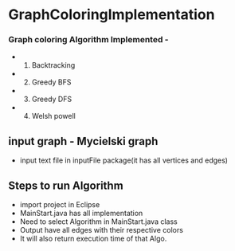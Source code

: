 # GraphColoringImplementation
### Graph coloring Algorithm Implemented -
* 1. Backtracking
* 2. Greedy BFS 
* 3. Greedy DFS
* 4. Welsh powell

## input graph - Mycielski graph
 
 *  input text file in inputFile package(it has all vertices and edges)

## Steps to run Algorithm
  * import project in Eclipse
  * MainStart.java has all implementation
  * Need to select Algorithm in MainStart.java class
  * Output have all edges with their respective colors
  * It will also return execution time of that Algo.






